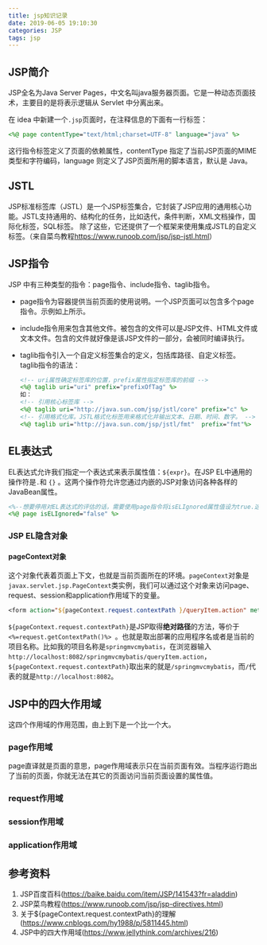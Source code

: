 ```yaml
---
title: jsp知识记录
date: 2019-06-05 19:10:30
categories: JSP
tags: jsp
---
```


## JSP简介

JSP全名为Java Server Pages，中文名叫java服务器页面。它是一种动态页面技术，主要目的是将表示逻辑从 Servlet 中分离出来。

在 idea 中新建一个`.jsp`页面时，在注释信息的下面有一行标签：

```jsp
<%@ page contentType="text/html;charset=UTF-8" language="java" %>
```

这行指令标签定义了页面的依赖属性，contentType 指定了当前JSP页面的MIME类型和字符编码，language 则定义了JSP页面所用的脚本语言，默认是 Java。

## JSTL

JSP标准标签库（JSTL）是一个JSP标签集合，它封装了JSP应用的通用核心功能。JSTL支持通用的、结构化的任务，比如迭代，条件判断，XML文档操作，国际化标签，SQL标签。 除了这些，它还提供了一个框架来使用集成JSTL的自定义标签。（来自菜鸟教程<https://www.runoob.com/jsp/jsp-jstl.html>）

## JSP指令

JSP 中有三种类型的指令：page指令、include指令、taglib指令。

- page指令为容器提供当前页面的使用说明。一个JSP页面可以包含多个page指令。示例如上所示。

- include指令用来包含其他文件。被包含的文件可以是JSP文件、HTML文件或文本文件。包含的文件就好像是该JSP文件的一部分，会被同时编译执行。

- taglib指令引入一个自定义标签集合的定义，包括库路径、自定义标签。
  taglib指令的语法：

  ```jsp
  <!-- uri属性确定标签库的位置，prefix属性指定标签库的前缀 -->
  <%@ taglib uri="uri" prefix="prefixOfTag" %>
  如：
  <!-- 引用核心标签库 -->
  <%@ taglib uri="http://java.sun.com/jsp/jstl/core" prefix="c" %>
  <!-- 引用格式化库。JSTL格式化标签用来格式化并输出文本、日期、时间、数字。 -->
  <%@ taglib uri="http://java.sun.com/jsp/jstl/fmt"  prefix="fmt"%>
  ```


## EL表达式

EL表达式允许我们指定一个表达式来表示属性值：`${expr}`。在JSP EL中通用的操作符是`.`和 `{}` 。这两个操作符允许您通过内嵌的JSP对象访问各种各样的JavaBean属性。

```jsp
<%--想要停用对EL表达式的评估的话，需要使用page指令将isELIgnored属性值设为true.这样，EL表达式就会被忽略。若设为false，则容器将会计算EL表达式。--%>
<%@ page isELIgnored="false" %>
```

### JSP EL隐含对象

#### pageContext对象

这个对象代表着页面上下文，也就是当前页面所在的环境。`pageContext`对象是`javax.servlet.jsp.PageContext`类实例，我们可以通过这个对象来访问page、request、session和application作用域下的变量。

```jsp
<form action="${pageContext.request.contextPath }/queryItem.action" method="post">
```

`${pageContext.request.contextPath}`是JSP取得**绝对路径**的方法，等价于`<%=request.getContextPath()%> `。也就是取出部署的应用程序名或者是当前的项目名称。比如我的项目名称是`springmvcmybatis`，在浏览器输入`http://localhost:8082/springmvcmybatis/queryItem.action`，`${pageContext.request.contextPath}`取出来的就是`/springmvcmybatis`，而`/`代表的就是`http://localhost:8082`。

## JSP中的四大作用域

这四个作用域的作用范围，由上到下是一个比一个大。

### page作用域

page直译就是页面的意思，page作用域表示只在当前页面有效。当程序运行跑出了当前的页面，你就无法在其它的页面访问当前页面设置的属性值。

### request作用域

### session作用域

### application作用域

## 参考资料

1. JSP百度百科(<https://baike.baidu.com/item/JSP/141543?fr=aladdin>)
2. JSP菜鸟教程(<https://www.runoob.com/jsp/jsp-directives.html>)
3. 关于${pageContext.request.contextPath}的理解(https://www.cnblogs.com/hy1988/p/5811445.html)
4. JSP中的四大作用域(https://www.jellythink.com/archives/216)

